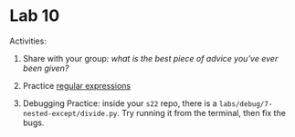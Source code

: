 # Lab 10

Activities:

1. Share with your group: *what is the best piece of advice you've ever been given?*

2. Practice [regular expressions](./regex-smiles)

3. Debugging Practice: inside your `s22` repo, there is a `labs/debug/7-nested-except/divide.py`.  Try running it from the terminal, then fix the bugs.
